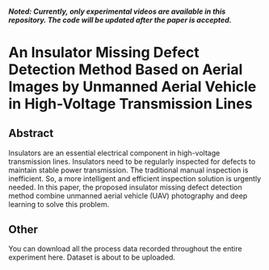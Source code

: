 ##### Noted: Currently, only experimental videos are available in this repository. The code will be updated after the paper is accepted.

# An Insulator Missing Defect Detection Method Based on Aerial Images by Unmanned Aerial Vehicle in High-Voltage Transmission Lines



## Abstract

Insulators are an essential electrical component in high-voltage transmission lines. Insulators need to be regularly inspected for defects to maintain stable power transmission. The traditional manual inspection is inefficient. So, a more intelligent and efficient inspection solution is urgently needed. In this paper, the proposed insulator missing defect detection method combine unmanned aerial vehicle (UAV) photography and deep learning to solve this problem. 



## Other

You can download all the process data recorded throughout the entire experiment here. Dataset is about to be uploaded.


